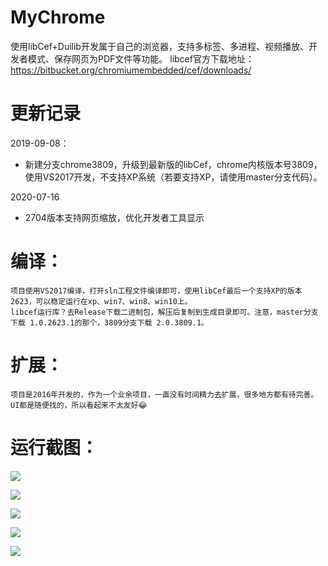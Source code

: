 # MyChrome
使用libCef+Duilib开发属于自己的浏览器，支持多标签、多进程、视频播放、开发者模式、保存网页为PDF文件等功能。
libcef官方下载地址：https://bitbucket.org/chromiumembedded/cef/downloads/

# 更新记录
2019-09-08： 
*  新建分支chrome3809，升级到最新版的libCef，chrome内核版本号3809，使用VS2017开发，不支持XP系统（若要支持XP，请使用master分支代码）。  

2020-07-16  
*  2704版本支持网页缩放，优化开发者工具显示

# 编译：  
    项目使用VS2017编译，打开sln工程文件编译即可，使用libCef最后一个支持XP的版本2623，可以稳定运行在xp、win7、win8、win10上。
    libcef运行库？去Release下载二进制包，解压后复制到生成目录即可。注意，master分支下载 1.0.2623.1的那个，3809分支下载 2.0.3809.1。

# 扩展：  
    项目是2016年开发的，作为一个业余项目，一直没有时间精力去扩展，很多地方都有待完善。
    UI都是随便找的，所以看起来不太友好😂
    
    
# 运行截图：

![](https://raw.githubusercontent.com/JelinYao/MyChrome/master/img/1.png)

![](https://raw.githubusercontent.com/JelinYao/MyChrome/master/img/2.png)

![](https://raw.githubusercontent.com/JelinYao/MyChrome/master/img/3.png)

![](https://raw.githubusercontent.com/JelinYao/MyChrome/master/img/4.png)

![](https://raw.githubusercontent.com/JelinYao/MyChrome/master/img/5.png)
